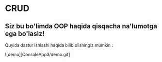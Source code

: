 # CRUD

## Siz bu bo'limda OOP haqida qisqacha na'lumotga ega bo'lasiz!  

Quyida dastur ishlashi haqida bilib olishingiz mumkin :   

![demo][ConsoleApp3/demo.gif]
